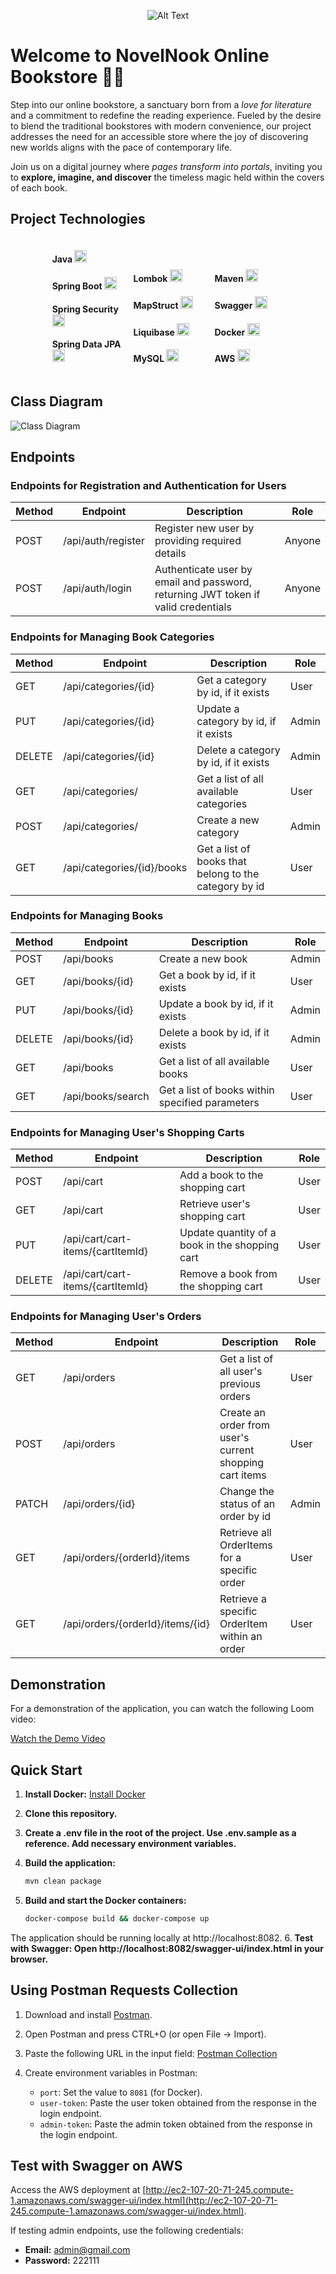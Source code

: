 <p align="center">
  <img src="https://i.postimg.cc/Y0nJH8yf/1.jpg" alt="Alt Text">
</p>

# Welcome to NovelNook Online Bookstore 📖✨

Step into our online bookstore, a sanctuary born from a *love for literature* and a commitment to redefine the reading experience. Fueled by the desire to blend the traditional bookstores with modern convenience, our project addresses the need for an accessible store where the joy of discovering new worlds aligns with the pace of contemporary life.

Join us on a digital journey where *pages transform into portals*, inviting you to **explore, imagine, and discover** the timeless magic held within the covers of each book.


## Project Technologies

<div align="center">

<div style="display: inline-block; text-align: left; width: 22%; margin: 0 1.5%;">


#### Java [<img src="https://www.oracle.com/a/tech/img/cb88-java-logo-001.jpg" height="20" alt="Java Logo">](https://www.oracle.com/java/)


#### Spring Boot [<img src="https://pbs.twimg.com/profile_images/1235868806079057921/fTL08u_H_400x400.png" height="20" alt="Spring Boot Logo">](https://spring.io/projects/spring-boot)


#### Spring Security [<img src="https://pbs.twimg.com/profile_images/1235983944463585281/AWCKLiJh_400x400.png" height="20" alt="Spring Security Logo">](https://spring.io/projects/spring-security)


#### Spring Data JPA [<img src="https://pbs.twimg.com/profile_images/1235945452304031744/w55Uc_O9_400x400.png" height="20" alt="Spring Data JPA Logo">](https://spring.io/projects/spring-data-jpa)

</div>

<div style="display: inline-block; text-align: left; width: 22%; margin: 0 1.5%;">

#### Lombok [<img src="https://blog.kakaocdn.net/dn/bA0QdM/btqQCzxS7vv/RTB3bbZsu7EMKPBefuTn80/img.jpg" height="20" alt="Lombok Logo">](https://projectlombok.org/)

#### MapStruct [<img src="https://mapstruct.github.io/mapstruct.org.new/images/favicon.ico" height="20" alt="MapStruct Logo">](https://www.mapstruct.org/)

#### Liquibase [<img src="https://dashboard.snapcraft.io/site_media/appmedia/2020/08/liquibase.jpeg.png" height="20" alt="Liquibase Logo">](https://www.liquibase.org/)

#### MySQL [<img src="https://www.mysql.com/common/logos/logo-mysql-170x115.png" height="20" alt="MySQL Logo">](https://www.mysql.com/)

</div>

<div style="display: inline-block; text-align: left; width: 22%; margin: 0 1.5%;">

#### Maven [<img src="https://maven.apache.org/images/maven-logo-black-on-white.png" height="20" alt="Maven Logo">](https://maven.apache.org/)

#### Swagger [<img src="https://seeklogo.com/images/S/swagger-logo-A49F73BAF4-seeklogo.com.png" height="20" alt="Swagger Logo">](https://swagger.io/)

#### Docker [<img src="https://cdn4.iconfinder.com/data/icons/logos-and-brands/512/97_Docker_logo_logos-512.png" height="20" alt="Docker Logo">](https://www.docker.com/)

#### AWS [<img src="https://logowik.com/content/uploads/images/aws-amazon-web-services.jpg" height="20" alt="AWS Logo">](https://aws.amazon.com/)

</div>

</div>

## Class Diagram
![Class Diagram](https://i.postimg.cc/d0sBrfmq/class-diagram.jpg)

## Endpoints

### Endpoints for Registration and Authentication for Users

| Method | Endpoint               | Description                                           | Role   |
|--------|------------------------|-------------------------------------------------------|--------|
| POST   | /api/auth/register     | Register new user by providing required details       | Anyone |
| POST   | /api/auth/login        | Authenticate user by email and password, returning JWT token if valid credentials | Anyone |

### Endpoints for Managing Book Categories

| Method | Endpoint                        | Description                                           | Role   |
|--------|---------------------------------|-------------------------------------------------------|--------|
| GET    | /api/categories/{id}            | Get a category by id, if it exists                     | User   |
| PUT    | /api/categories/{id}            | Update a category by id, if it exists                  | Admin  |
| DELETE | /api/categories/{id}            | Delete a category by id, if it exists                  | Admin  |
| GET    | /api/categories/                | Get a list of all available categories                | User   |
| POST   | /api/categories/                | Create a new category                                  | Admin  |
| GET    | /api/categories/{id}/books      | Get a list of books that belong to the category by id  | User   |

### Endpoints for Managing Books

| Method | Endpoint               | Description                                           | Role   |
|--------|------------------------|-------------------------------------------------------|--------|
| POST   | /api/books              | Create a new book                                     | Admin  |
| GET    | /api/books/{id}         | Get a book by id, if it exists                         | User   |
| PUT    | /api/books/{id}         | Update a book by id, if it exists                      | Admin  |
| DELETE | /api/books/{id}         | Delete a book by id, if it exists                      | Admin  |
| GET    | /api/books              | Get a list of all available books                     | User   |
| GET    | /api/books/search       | Get a list of books within specified parameters       | User   |

### Endpoints for Managing User's Shopping Carts

| Method | Endpoint                        | Description                                           | Role   |
|--------|---------------------------------|-------------------------------------------------------|--------|
| POST   | /api/cart                       | Add a book to the shopping cart                        | User   |
| GET    | /api/cart                       | Retrieve user's shopping cart                         | User   |
| PUT    | /api/cart/cart-items/{cartItemId} | Update quantity of a book in the shopping cart       | User   |
| DELETE | /api/cart/cart-items/{cartItemId} | Remove a book from the shopping cart                  | User   |

### Endpoints for Managing User's Orders

| Method | Endpoint                        | Description                                           | Role   |
|--------|---------------------------------|-------------------------------------------------------|--------|
| GET    | /api/orders                     | Get a list of all user's previous orders              | User   |
| POST   | /api/orders                     | Create an order from user's current shopping cart items | User   |
| PATCH  | /api/orders/{id}                | Change the status of an order by id                    | Admin  |
| GET    | /api/orders/{orderId}/items     | Retrieve all OrderItems for a specific order          | User   |
| GET    | /api/orders/{orderId}/items/{id}| Retrieve a specific OrderItem within an order         | User   |

## Demonstration

For a demonstration of the application, you can watch the following Loom video:

[Watch the Demo Video](https://www.loom.com/share/6dcd8f4ae1ac490085bd2267f02c284b?sid=8ec8a819-528f-4206-bfbe-2116ff6a6033)

## Quick Start

1. **Install Docker:**
   [Install Docker](https://docs.docker.com/get-docker/)

2. **Clone this repository.**

3. **Create a .env file in the root of the project.
Use .env.sample as a reference.
Add necessary environment variables.**
4. **Build the application:**
   ```bash
   mvn clean package
5. **Build and start the Docker containers:**
   ```bash
   docker-compose build && docker-compose up
   
  The application should be running locally at http://localhost:8082.
6. **Test with Swagger:
  Open http://localhost:8082/swagger-ui/index.html in your browser.**
## Using Postman Requests Collection

1. Download and install [Postman](https://www.postman.com/downloads/).
2. Open Postman and press CTRL+O (or open File -> Import).
3. Paste the following URL in the input field:
   [Postman Collection](https://api.postman.com/collections/30516355-be9538e3-0e7e-49e5-b912-057c3dd5d7e1?access_key=PMAT-01HG6AA95ZB7WVB39K6X4416S4)

4. Create environment variables in Postman:
    - `port`: Set the value to `8081` (for Docker).
    - `user-token`: Paste the user token obtained from the response in the login endpoint.
    - `admin-token`: Paste the admin token obtained from the response in the login endpoint.

## Test with Swagger on AWS

Access the AWS deployment at [http://ec2-107-20-71-245.compute-1.amazonaws.com/swagger-ui/index.html](http://ec2-107-20-71-245.compute-1.amazonaws.com/swagger-ui/index.html).

If testing admin endpoints, use the following credentials:

- **Email:** admin@gmail.com
- **Password:** 222111
